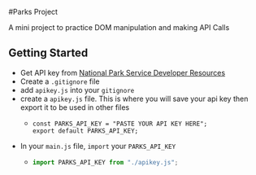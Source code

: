#Parks Project

A mini project to practice DOM manipulation and making API Calls

## Getting Started

 - Get API key from [National Park Service Developer Resources](https://www.nps.gov/subjects/developer/get-started.htm)
 - Create a `.gitignore` file
 - add `apikey.js` into your `gitignore`
 - create a `apikey.js` file. This is where you will save your api key 
   then export it to be used in other files
    -  ``` 
       const PARKS_API_KEY = "PASTE YOUR API KEY HERE";
       export default PARKS_API_KEY; 
        ```
 - In your `main.js` file, `import` your `PARKS_API_KEY`
   - ```javascript
     import PARKS_API_KEY from "./apikey.js";
      ```